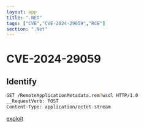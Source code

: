 ```yaml
---
layout: app
title: ".NET"
tags: ["CVE","CVE-2024-29059","RCE"]
section: ".Net"
---
```


# CVE-2024-29059

## Identify

```bash
GET /RemoteApplicationMetadata.rem?wsdl HTTP/1.0
__RequestVerb: POST
Content-Type: application/octet-stream
```

[exploit](https://github.com/codewhitesec/HttpRemotingObjRefLeak)